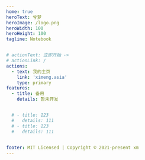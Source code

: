 ```yaml
---
home: true
heroText: 兮梦
heroImage: /logo.png
heroWidth: 100
heroHeight: 100
tagline: Notebook


# actionText: 立即开始 ->
# actionLink: /
actions:
  - text: 我的主页
    link: 'ximeng.asia'
    type: primary
features:
  - title: 备用
    details: 暂未开发


  # - title: 123
  #   details: 111
  # - title: 123
  #   details: 111

  
footer: MIT Licensed | Copyright © 2021-present xm
---
```

